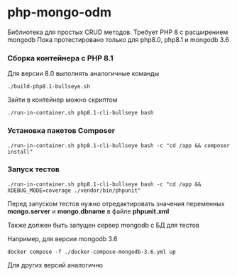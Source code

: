 # php-mongo-odm

Библиотека для простых CRUD методов. Требует PHP 8 с расширением mongodb
Пока протестировано только для php8.0, php8.1 и mongodb 3.6 

### Сборка контейнера с PHP 8.1

Для версии 8.0 выполнять аналогичные команды 

```shell
./build-php8.1-bullseye.sh
```

Зайти в контейнер можно скриптом
```shell
./run-in-container.sh php8.1-cli-bullseye bash
```

### Установка пакетов Composer
```
./run-in-container.sh php8.1-cli-bullseye bash -c "cd /app && composer install"
```

### Запуск тестов
```shell
./run-in-container.sh php8.1-cli-bullseye bash -c "cd /app && XDEBUG_MODE=coverage ./vendor/bin/phpunit"
```

Перед запуском тестов нужно отредактировать значения переменных **mongo.server** и **mongo.dbname**
в файле **phpunit.xml**

Также должен быть запущен сервер mongodb с БД для тестов

Например, для версии mongodb 3.6
```shell
docker compose -f ./docker-compose-mongodb-3.6.yml up
```

Для других версий аналогично